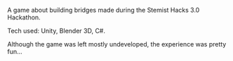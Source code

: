 A game about building bridges made during the Stemist Hacks 3.0 Hackathon.

Tech used: Unity, Blender 3D, C#.

Although the game was left mostly undeveloped, the experience was pretty fun...
